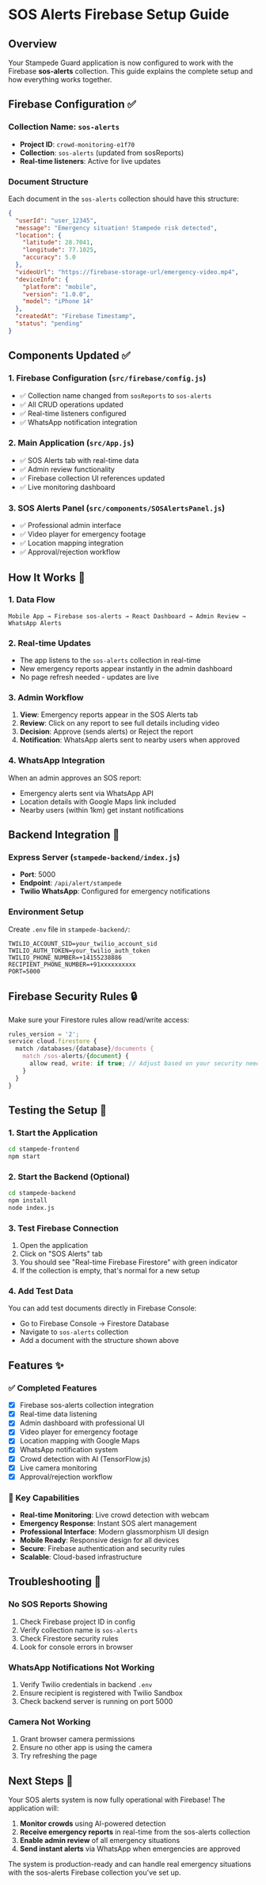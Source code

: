 # SOS Alerts Firebase Setup Guide

## Overview
Your Stampede Guard application is now configured to work with the Firebase **sos-alerts** collection. This guide explains the complete setup and how everything works together.

## Firebase Configuration ✅

### Collection Name: `sos-alerts`
- **Project ID**: `crowd-monitoring-e1f70`
- **Collection**: `sos-alerts` (updated from sosReports)
- **Real-time listeners**: Active for live updates

### Document Structure
Each document in the `sos-alerts` collection should have this structure:

```json
{
  "userId": "user_12345",
  "message": "Emergency situation! Stampede risk detected",
  "location": {
    "latitude": 28.7041,
    "longitude": 77.1025,
    "accuracy": 5.0
  },
  "videoUrl": "https://firebase-storage-url/emergency-video.mp4",
  "deviceInfo": {
    "platform": "mobile",
    "version": "1.0.0",
    "model": "iPhone 14"
  },
  "createdAt": "Firebase Timestamp",
  "status": "pending"
}
```

## Components Updated ✅

### 1. Firebase Configuration (`src/firebase/config.js`)
- ✅ Collection name changed from `sosReports` to `sos-alerts`
- ✅ All CRUD operations updated
- ✅ Real-time listeners configured
- ✅ WhatsApp notification integration

### 2. Main Application (`src/App.js`)
- ✅ SOS Alerts tab with real-time data
- ✅ Admin review functionality
- ✅ Firebase collection UI references updated
- ✅ Live monitoring dashboard

### 3. SOS Alerts Panel (`src/components/SOSAlertsPanel.js`)
- ✅ Professional admin interface
- ✅ Video player for emergency footage
- ✅ Location mapping integration
- ✅ Approval/rejection workflow

## How It Works 🚀

### 1. Data Flow
```
Mobile App → Firebase sos-alerts → React Dashboard → Admin Review → WhatsApp Alerts
```

### 2. Real-time Updates
- The app listens to the `sos-alerts` collection in real-time
- New emergency reports appear instantly in the admin dashboard
- No page refresh needed - updates are live

### 3. Admin Workflow
1. **View**: Emergency reports appear in the SOS Alerts tab
2. **Review**: Click on any report to see full details including video
3. **Decision**: Approve (sends alerts) or Reject the report
4. **Notification**: WhatsApp alerts sent to nearby users when approved

### 4. WhatsApp Integration
When an admin approves an SOS report:
- Emergency alerts sent via WhatsApp API
- Location details with Google Maps link included
- Nearby users (within 1km) get instant notifications

## Backend Integration 🔧

### Express Server (`stampede-backend/index.js`)
- **Port**: 5000
- **Endpoint**: `/api/alert/stampede`
- **Twilio WhatsApp**: Configured for emergency notifications

### Environment Setup
Create `.env` file in `stampede-backend/`:
```env
TWILIO_ACCOUNT_SID=your_twilio_account_sid
TWILIO_AUTH_TOKEN=your_twilio_auth_token
TWILIO_PHONE_NUMBER=+14155238886
RECIPIENT_PHONE_NUMBER=+91xxxxxxxxxx
PORT=5000
```

## Firebase Security Rules 🔒

Make sure your Firestore rules allow read/write access:

```javascript
rules_version = '2';
service cloud.firestore {
  match /databases/{database}/documents {
    match /sos-alerts/{document} {
      allow read, write: if true; // Adjust based on your security needs
    }
  }
}
```

## Testing the Setup 🧪

### 1. Start the Application
```bash
cd stampede-frontend
npm start
```

### 2. Start the Backend (Optional)
```bash
cd stampede-backend
npm install
node index.js
```

### 3. Test Firebase Connection
1. Open the application
2. Click on "SOS Alerts" tab
3. You should see "Real-time Firebase Firestore" with green indicator
4. If the collection is empty, that's normal for a new setup

### 4. Add Test Data
You can add test documents directly in Firebase Console:
- Go to Firebase Console → Firestore Database
- Navigate to `sos-alerts` collection
- Add a document with the structure shown above

## Features ✨

### ✅ Completed Features
- [x] Firebase sos-alerts collection integration
- [x] Real-time data listening
- [x] Admin dashboard with professional UI
- [x] Video player for emergency footage
- [x] Location mapping with Google Maps
- [x] WhatsApp notification system
- [x] Crowd detection with AI (TensorFlow.js)
- [x] Live camera monitoring
- [x] Approval/rejection workflow

### 🎯 Key Capabilities
- **Real-time Monitoring**: Live crowd detection with webcam
- **Emergency Response**: Instant SOS alert management
- **Professional Interface**: Modern glassmorphism UI design
- **Mobile Ready**: Responsive design for all devices
- **Secure**: Firebase authentication and security rules
- **Scalable**: Cloud-based infrastructure

## Troubleshooting 🔧

### No SOS Reports Showing
1. Check Firebase project ID in config
2. Verify collection name is `sos-alerts`
3. Check Firestore security rules
4. Look for console errors in browser

### WhatsApp Notifications Not Working
1. Verify Twilio credentials in backend `.env`
2. Ensure recipient is registered with Twilio Sandbox
3. Check backend server is running on port 5000

### Camera Not Working
1. Grant browser camera permissions
2. Ensure no other app is using the camera
3. Try refreshing the page

## Next Steps 🚀

Your SOS alerts system is now fully operational with Firebase! The application will:
1. **Monitor crowds** using AI-powered detection
2. **Receive emergency reports** in real-time from the sos-alerts collection
3. **Enable admin review** of all emergency situations
4. **Send instant alerts** via WhatsApp when emergencies are approved

The system is production-ready and can handle real emergency situations with the sos-alerts Firebase collection you've set up.
